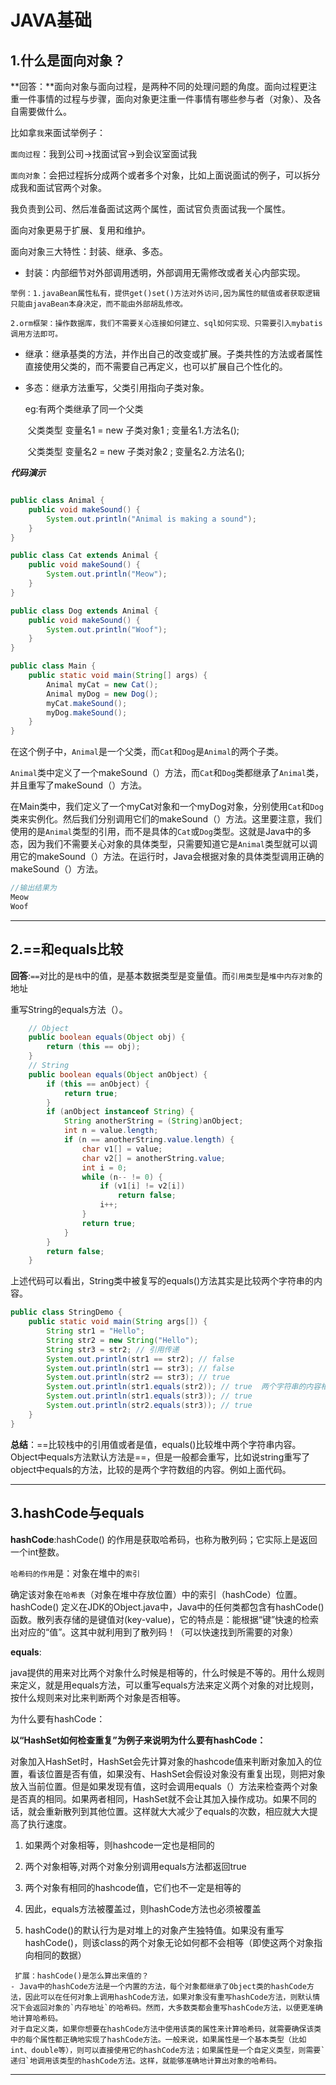 # JAVA基础

## 1.什么是面向对象？

**回答：**面向对象与面向过程，是两种不同的处理问题的角度。面向过程更注重一件事情的过程与步骤，面向对象更注重一件事情有哪些参与者（对象）、及各自需要做什么。

比如拿`我`来面试举例子：

`面向过程`：我到公司->找面试官->到会议室面试我

`面向对象`：会把过程拆分成两个或者多个对象，比如上面说面试的例子，可以拆分成我和面试官两个对象。

我负责到公司、然后准备面试这两个属性，面试官负责面试我一个属性。

面向对象更易于扩展、复用和维护。

面向对象三大特性：封装、继承、多态。

* 封装：内部细节对外部调用透明，外部调用无需修改或者关心内部实现。

```举例：1.javaBean属性私有，提供get()set()方法对外访问,因为属性的赋值或者获取逻辑只能由javaBean本身决定，而不能由外部胡乱修改。```

```2.orm框架：操作数据库，我们不需要关心连接如何建立、sql如何实现、只需要引入mybatis调用方法即可。```

* 继承：继承基类的方法，并作出自己的改变或扩展。子类共性的方法或者属性直接使用父类的，而不需要自己再定义，也可以扩展自己个性化的。

* 多态：继承方法重写，父类引用指向子类对象。

  eg:有两个类继承了同一个父类

  ​	    父类类型 变量名1 = new 子类对象1 ; 变量名1.方法名();

  ​		父类类型 变量名2 = new 子类对象2 ; 变量名2.方法名();


***代码演示***

```java

public class Animal {
    public void makeSound() {
        System.out.println("Animal is making a sound");
    }
}

public class Cat extends Animal {
    public void makeSound() {
        System.out.println("Meow");
    }
}

public class Dog extends Animal {
    public void makeSound() {
        System.out.println("Woof");
    }
}

public class Main {
    public static void main(String[] args) {
        Animal myCat = new Cat(); 
        Animal myDog = new Dog();
        myCat.makeSound();
        myDog.makeSound();
    }
}
```

在这个例子中，`Animal`是一个父类，而`Cat`和`Dog`是`Animal`的两个子类。

`Animal`类中定义了一个makeSound（）方法，而`Cat`和`Dog`类都继承了`Animal`类，并且重写了makeSound（）方法。

在Main类中，我们定义了一个myCat对象和一个myDog对象，分别使用`Cat`和`Dog`类来实例化。然后我们分别调用它们的makeSound（）方法。这里要注意，我们使用的是`Animal`类型的引用，而不是具体的`Cat`或`Dog`类型。这就是Java中的多态，因为我们不需要关心对象的具体类型，只需要知道它是`Animal`类型就可以调用它的makeSound（）方法。在运行时，Java会根据对象的具体类型调用正确的makeSound（）方法。


```java
//输出结果为
Meow
Woof
```
------



## 2.==和equals比较

**回答**:`==`对比的是`栈`中的值，是基本数据类型是变量值。而`引用类型`是`堆中内存对象`的地址

重写String的equals方法（）。

```java
	// Object
    public boolean equals(Object obj) {
        return (this == obj);
    }
    // String
    public boolean equals(Object anObject) {
        if (this == anObject) {
            return true;
        }
        if (anObject instanceof String) {
            String anotherString = (String)anObject;
            int n = value.length;
            if (n == anotherString.value.length) {
                char v1[] = value;
                char v2[] = anotherString.value;
                int i = 0;
                while (n-- != 0) {
                    if (v1[i] != v2[i])
                        return false;
                    i++;
                }
                return true;
            }
        }
        return false;
    }
```

上述代码可以看出，String类中被复写的equals()方法其实是比较两个字符串的内容。

```java
public class StringDemo {
    public static void main(String args[]) {
        String str1 = "Hello";
        String str2 = new String("Hello");
        String str3 = str2; // 引用传递 
        System.out.println(str1 == str2); // false 
        System.out.println(str1 == str3); // false 
        System.out.println(str2 == str3); // true 
        System.out.println(str1.equals(str2)); // true  两个字符串的内容相同
        System.out.println(str1.equals(str3)); // true 
        System.out.println(str2.equals(str3)); // true 
    }
}
```

**总结**：==比较栈中的引用值或者是值，equals()比较堆中两个字符串内容。Object中equals方法默认方法是==，但是一般都会重写，比如说string重写了object中equals的方法，比较的是两个字符数组的内容。例如上面代码。

------



## 3.hashCode与equals

**hashCode**:hashCode() 的作用是获取哈希码，也称为散列码；它实际上是返回一个int整数。

`哈希码的作用`是：对象在堆中的`索引`

确定该对象在`哈希表`（对象在堆中存放位置）中的索引（hashCode）位置。hashCode() 定义在JDK的Object.java中，Java中的任何类都包含有hashCode() 函数。散列表存储的是键值对(key-value)，它的特点是：能根据“键”快速的检索出对应的“值”。这其中就利用到了散列码！（可以快速找到所需要的对象）

**equals**:

java提供的用来对比两个对象什么时候是相等的，什么时候是不等的。用什么规则来定义，就是用equals方法，可以重写equals方法来定义两个对象的对比规则，按什么规则来对比来判断两个对象是否相等。



为什么要有hashCode： 

**以“HashSet如何检查重复”为例子来说明为什么要有hashCode：**

对象加入HashSet时，HashSet会先计算对象的hashcode值来判断对象加入的位置，看该位置是否有值，如果没有、HashSet会假设对象没有重复出现，则把对象放入当前位置。但是如果发现有值，这时会调用equals（）方法来检查两个对象是否真的相同。如果两者相同，HashSet就不会让其加入操作成功。如果不同的话，就会重新散列到其他位置。这样就大大减少了equals的次数，相应就大大提高了执行速度。

1. 如果两个对象相等，则hashcode一定也是相同的

2. 两个对象相等,对两个对象分别调用equals方法都返回true

3. 两个对象有相同的hashcode值，它们也不一定是相等的

4. 因此，equals方法被覆盖过，则hashCode方法也必须被覆盖

5. hashCode()的默认行为是对堆上的对象产生独特值。如果没有重写hashCode()，则该class的两个对象无论如何都不会相等（即使这两个对象指向相同的数据）

```
 扩展：hashCode()是怎么算出来值的？
- Java中的hashCode方法是一个内置的方法，每个对象都继承了Object类的hashCode方法，因此可以在任何对象上调用hashCode方法，如果对象没有重写hashCode方法，则默认情况下会返回对象的`内存地址`的哈希码。然而，大多数类都会重写hashCode方法，以便更准确地计算哈希码。
对于自定义类，如果你想要在hashCode方法中使用该类的属性来计算哈希码，就需要确保该类中的每个属性都正确地实现了hashCode方法。一般来说，如果属性是一个基本类型（比如int、double等），则可以直接使用它的hashCode方法；如果属性是一个自定义类型，则需要`递归`地调用该类型的hashCode方法。这样，就能够准确地计算出对象的哈希码。
```



------


